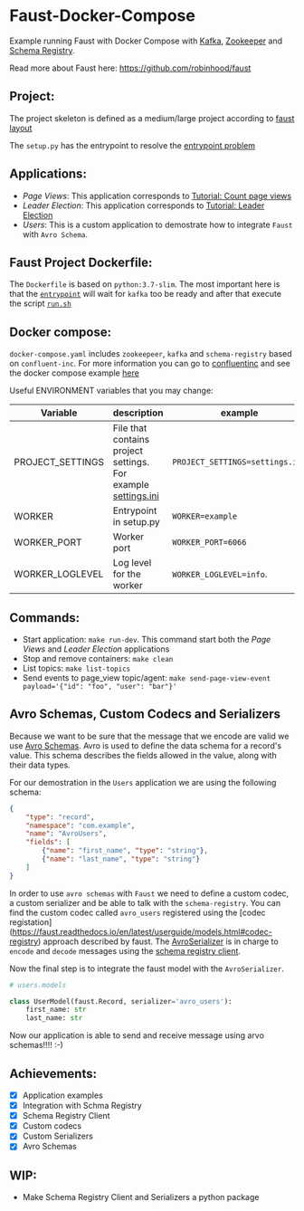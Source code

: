 Faust-Docker-Compose
====================

Example running Faust with Docker Compose with [Kafka](https://kafka.apache.org/), [Zookeeper](https://zookeeper.apache.org/) and [Schema Registry](https://docs.confluent.io/current/schema-registry/docs/index.html). 

Read more about Faust here: 
https://github.com/robinhood/faust

Project:
--------

The project skeleton is defined as a medium/large project according to [faust layout](https://faust.readthedocs.io/en/latest/userguide/application.html#projects-and-directory-layout)

The `setup.py` has the entrypoint to resolve the [entrypoint problem](https://faust.readthedocs.io/en/latest/userguide/application.html#problem-entrypoint)


Applications:
-------------

* *Page Views*: This application corresponds to [Tutorial: Count page views](https://faust.readthedocs.io/en/latest/playbooks/pageviews.html)
* *Leader Election*: This application corresponds to [Tutorial: Leader Election](https://faust.readthedocs.io/en/latest/playbooks/leaderelection.html)
* *Users*: This is a custom application to demostrate how to integrate `Faust` with `Avro Schema`.


Faust Project Dockerfile: 
-------------------------

The `Dockerfile` is based on  `python:3.7-slim`. The most important here is that the [`entrypoint`]() will wait for `kafka` too be ready and after that execute the script [`run.sh`]()


Docker compose:
---------------

`docker-compose.yaml` includes `zookeepeer`, `kafka` and `schema-registry` based on `confluent-inc`.
For more information you can go to [confluentinc](https://docs.confluent.io/current/installation/docker/docs/index.html) and see the docker compose example [here](https://github.com/confluentinc/cp-docker-images/blob/master/examples/cp-all-in-one/docker-compose.yml#L23-L48)

Useful ENVIRONMENT variables that you may change:

|Variable| description  | example |
|--------|--------------|---------|
| PROJECT_SETTINGS       | File that contains project settings. For example [settings.ini](https://github.com/marcosschroh/faust-example/blob/master/settings.ini)|   `PROJECT_SETTINGS=settings.ini`|
| WORKER | Entrypoint in setup.py | `WORKER=example`|
| WORKER_PORT | Worker port | `WORKER_PORT=6066` |
| WORKER_LOGLEVEL | Log level for the worker | `WORKER_LOGLEVEL=info`. |


Commands:
---------

* Start application: `make run-dev`. This command start both the *Page Views* and *Leader Election* applications
* Stop and remove containers: `make clean`
* List topics: `make list-topics`
* Send events to page_view topic/agent: `make send-page-view-event payload='{"id": "foo", "user": "bar"}'`


Avro Schemas, Custom Codecs and Serializers
-------------------------------------------

Because we want to be sure that the message that we encode are valid we use [Avro Schemas](https://docs.oracle.com/database/nosql-12.1.3.1/GettingStartedGuide/avroschemas.html).
Avro is used to define the data schema for a record's value. This schema describes the fields allowed in the value, along with their data types.

For our demostration in the `Users` application we are using the following schema:

```json
{
    "type": "record",
    "namespace": "com.example",
    "name": "AvroUsers",
    "fields": [
        {"name": "first_name", "type": "string"},
        {"name": "last_name", "type": "string"}
    ]
}
```

In order to use `avro schemas` with `Faust` we need to define a custom codec, a custom serializer and be able to talk with the `schema-registry`.
You can find the custom codec called `avro_users` registered using the [codec registation]
(https://faust.readthedocs.io/en/latest/userguide/models.html#codec-registry) approach described by faust.
The [AvroSerializer]() is in charge to `encode` and `decode` messages using the [schema registry client]().

Now the final step is to integrate the faust model with the `AvroSerializer`.

```python
# users.models

class UserModel(faust.Record, serializer='avro_users'):
    first_name: str
    last_name: str
```
 
 Now our application is able to send and receive message using arvo schemas!!!! :-)


Achievements:
----
* [x] Application examples
* [x] Integration with Schma Registry
* [x] Schema Registry Client
* [x] Custom codecs
* [x] Custom Serializers
* [x] Avro Schemas

WIP:
----
* Make Schema Registry Client and Serializers a python package